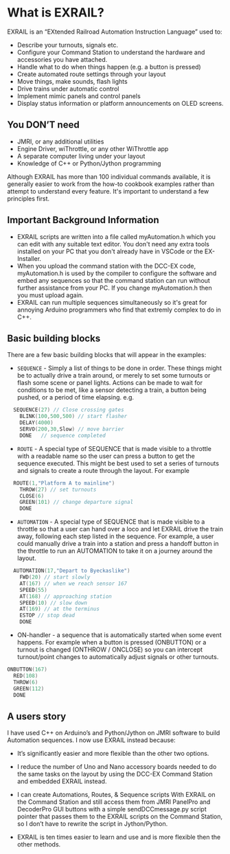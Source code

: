 # What is EXRAIL?

EXRAIL is an “EXtended Railroad Automation Instruction Language” used to:

- Describe your turnouts, signals etc.
- Configure your Command Station to understand the hardware and accessories you have attached.
- Handle what to do when things happen (e.g. a button is pressed)
- Create automated route settings through your layout
- Move things, make sounds, flash lights
- Drive trains under automatic control
- Implement mimic panels and control panels
- Display status information or platform announcements on OLED screens.
  
## You DON’T need

- JMRI, or any additional utilities
- Engine Driver, wiThrottle, or any other WiThrottle app
- A separate computer living under your layout
- Knowledge of C++ or Python/Jython programming

Although EXRAIL has more than 100 individual commands available, it is generally easier to work from the how-to cookbook examples rather than attempt to understand every feature. It's important to understand a few principles first.

## Important Background Information

- EXRAIL scripts are written into a file called myAutomation.h which you can edit with any suitable text editor. You don't need any extra tools installed on your PC that you don't already have in VSCode or the EX-Installer.
- When you upload the command station with the DCC-EX code, myAutomation.h is used by the compiler to configure the software and embed any sequences so that the command station can run without further assistance from your PC. If you change myAutomation.h then you must upload again.
- EXRAIL can run multiple sequences simultaneously so it's great for annoying Arduino programmers who find that extremly complex to do in C++.

## Basic building blocks

There are a few basic building blocks that will appear in the examples:

- ```SEQUENCE``` - Simply a list of things to be done in order. These things might be to actually drive a train around, or merely to set some turnouts or flash some scene or panel lights. Actions can be made to wait for conditions to be met, like a sensor detecting a train, a button being pushed, or a period of time elapsing.
e.g.

```cpp
  SEQUENCE(27) // Close crossing gates
    BLINK(100,500,500) // start flasher
    DELAY(4000)
    SERVO(200,30,Slow) // move barrier
    DONE   // sequence completed
```

- ```ROUTE``` - A special type of SEQUENCE that is made visible to a throttle with a readable name so the user can press a button to get the sequence executed. This might be best used to set a series of turnouts and signals to create a route through the layout. For example

```cpp
  ROUTE(1,"Platform A to mainline")
    THROW(27) // set turnouts
    CLOSE(6)
    GREEN(101) // change departure signal
    DONE 
```

- ```AUTOMATION``` - A special type of SEQUENCE that is made visible to a throttle so that a user can hand over a loco and let EXRAIL drive the train away, following each step listed in the sequence. For example, a user could manually drive a train into a station and press a handoff button in the throttle to run an AUTOMATION to take it on a journey around the layout.

```cpp
  AUTOMATION(17,"Depart to Byeckaslike")
    FWD(20) // start slowly
    AT(167) // when we reach sensor 167
    SPEED(55)
    AT(168) // approaching station
    SPEED(10) // slow down
    AT(169) // at the terminus
    ESTOP // stop dead
    DONE
```

- ON-handler - a sequence that is automatically started when some event happens. For example when a button is pressed (ONBUTTON) or a turnout is changed (ONTHROW / ONCLOSE) so you can intercept turnout/point changes to automatically adjust signals or other turnouts.

```cpp
ONBUTTON(167)
  RED(108)
  THROW(6)
  GREEN(112)
  DONE
```

## A users story

I have used C++ on Arduino’s and Python/Jython on JMRI software to build Automation sequences. I now use EXRAIL instead because:

- It’s significantly easier and more flexible than the other two options.

- I reduce the number of Uno and Nano accessory boards needed to do the same tasks on the layout by using the DCC-EX Command Station and embedded EXRAIL instead.

- I can create Automations, Routes, & Sequence scripts With EXRAIL on the Command Station and still access them from JMRI PanelPro and DecoderPro GUI buttons with a simple sendDCCmessage.py script pointer that passes them to the EXRAIL scripts on the Command Station, so I don’t have to rewrite the script in Jython/Python.

- EXRAIL is ten times easier to learn and use and is more flexible then the other methods.
